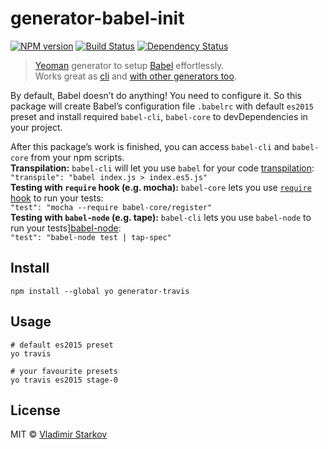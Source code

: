 # generator-babel-init

[![NPM version][npm-image]][npm-url]
[![Build Status][travis-image]][travis-url]
[![Dependency Status][depstat-image]][depstat-url]

> [Yeoman][yo] generator to setup [Babel][babel] effortlessly.  
> Works great as [cli](#usage) and [with other generators too](#composability).

By default, Babel doesn’t do anything! You need to configure it. So this package will create Babel’s configuration file `.babelrc` with default `es2015` preset and install required `babel-cli`, `babel-core` to devDependencies in your project.

After this package’s work is finished, you can access `babel-cli` and `babel-core` from your npm scripts.  
**Transpilation:** `babel-cli` will let you use `babel` for your code [transpilation][babel-cli]:  
`"transpile": "babel index.js > index.es5.js"`  
**Testing with `require` hook (e.g. mocha):** `babel-core` lets you use [`require` hook][babel-require] to run your tests:  
`"test": "mocha --require babel-core/register"`  
**Testing with `babel-node` (e.g. tape):**  `babel-cli` lets you use `babel-node` to run your tests][babel-node]:  
`"test": "babel-node test | tap-spec"`

[yo]: http://yeoman.io/
[babel]: https://babeljs.io/
[babel-cli]: https://babeljs.io/docs/usage/cli/#babel
[babel-require]: https://babeljs.io/docs/setup/#babel_register
[babel-node]: https://babeljs.io/docs/usage/cli/#babel-node

## Install

    npm install --global yo generator-travis

## Usage

    # default es2015 preset
    yo travis

    # your favourite presets
    yo travis es2015 stage-0

## License

MIT © [Vladimir Starkov](https://iamstarkov.com)

[npm-url]: https://npmjs.org/package/generator-babel
[npm-image]: https://img.shields.io/npm/v/generator-babel-init.svg?style=flat

[travis-url]: https://travis-ci.org/iamstarkov/generator-babel
[travis-image]: https://img.shields.io/travis/iamstarkov/generator-babel-init.svg?style=flat

[depstat-url]: https://david-dm.org/iamstarkov/generator-babel
[depstat-image]: https://david-dm.org/iamstarkov/generator-babel-init.svg?style=flat
